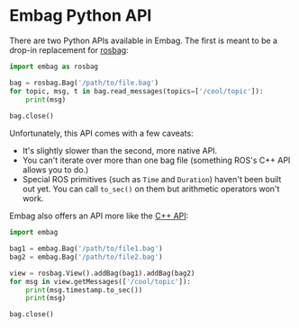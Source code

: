 # Embag Python API
There are two Python APIs available in Embag.  The first is meant to be a drop-in replacement for [rosbag](http://wiki.ros.org/rosbag/Code%20API#Python_API):

```python
import embag as rosbag

bag = rosbag.Bag('/path/to/file.bag')
for topic, msg, t in bag.read_messages(topics=['/cool/topic']):
    print(msg)
 
bag.close()
```
Unfortunately, this API comes with a few caveats:
- It's slightly slower than the second, more native API.
- You can't iterate over more than one bag file (something ROS's C++ API allows you to do.)
- Special ROS primitives (such as `Time` and `Duration`) haven't been built out yet.  You can call `to_sec()` on them but arithmetic operators won't work.

Embag also offers an API more like the [C++ API](http://wiki.ros.org/rosbag/Code%20API#C.2B-.2B-_API):
```python
import embag

bag1 = embag.Bag('/path/to/file1.bag')
bag2 = embag.Bag('/path/to/file2.bag')

view = rosbag.View().addBag(bag1).addBag(bag2)
for msg in view.getMessages(['/cool/topic']):
    print(msg.timestamp.to_sec())
    print(msg)

bag.close()
```
